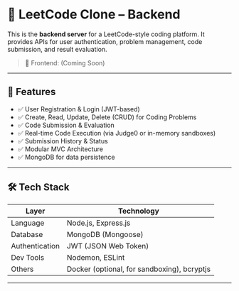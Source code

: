 # 🧠 LeetCode Clone – Backend

This is the **backend server** for a LeetCode-style coding platform. It provides APIs for user authentication, problem management, code submission, and result evaluation.

> 🔗 Frontend: (Coming Soon)

---

## 🚀 Features

- ✅ User Registration & Login (JWT-based)
- ✅ Create, Read, Update, Delete (CRUD) for Coding Problems
- ✅ Code Submission & Evaluation
- ✅ Real-time Code Execution (via Judge0 or in-memory sandboxes)
- ✅ Submission History & Status
- ✅ Modular MVC Architecture
- ✅ MongoDB for data persistence

---

## 🛠️ Tech Stack

| Layer        | Technology           |
|-------------|----------------------|
| Language     | Node.js, Express.js |
| Database     | MongoDB (Mongoose)  |
| Authentication | JWT (JSON Web Token) |
| Dev Tools    | Nodemon, ESLint     |
| Others       | Docker (optional, for sandboxing), bcryptjs |

---



